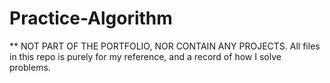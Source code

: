# Practice-Algorithm
** NOT PART OF THE PORTFOLIO, NOR CONTAIN ANY PROJECTS. All files in this repo is purely for my reference, and a record of how I solve problems.
